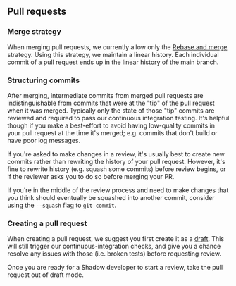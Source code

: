 ## Pull requests

### Merge strategy

When merging pull requests, we currently allow only the
[Rebase and
merge](https://help.github.com/en/github/collaborating-with-issues-and-pull-requests/about-pull-request-merges#rebase-and-merge-your-pull-request-commits)
strategy. Using this strategy, we maintain a linear history. Each
individual commit of a pull request ends up in the linear history of
the main branch.

### Structuring commits

After merging, intermediate commits from merged pull requests are
indistinguishable from commits that were at the "tip" of the pull
request when it was merged. Typically only the state of those "tip"
commits are reviewed and required to pass our continuous integration
testing. It's helpful though if you make a best-effort to avoid
having low-quality commits in your pull request at the time it's
merged; e.g. commits that don't build or have poor log messages.

If you're asked to make changes in a review, it's usually best to
create new commits rather than rewriting the history of your pull
request. However, it's fine to rewrite history (e.g. squash some
commits) before review begins, or if the reviewer asks you to do so
before merging your PR.

If you're in the middle of the review process and need to make
changes that you think should eventually be squashed into another
commit, consider using the `--squash` flag to `git commit`.

### Creating a pull request

When creating a pull request, we suggest you first create it as a
[draft](https://github.blog/2019-02-14-introducing-draft-pull-requests/).
This will still trigger our continuous-integration checks, and give
you a chance resolve any issues with those (i.e. broken tests) before
requesting review.

Once you are ready for a Shadow developer to start a review, take the
pull request out of draft mode.


